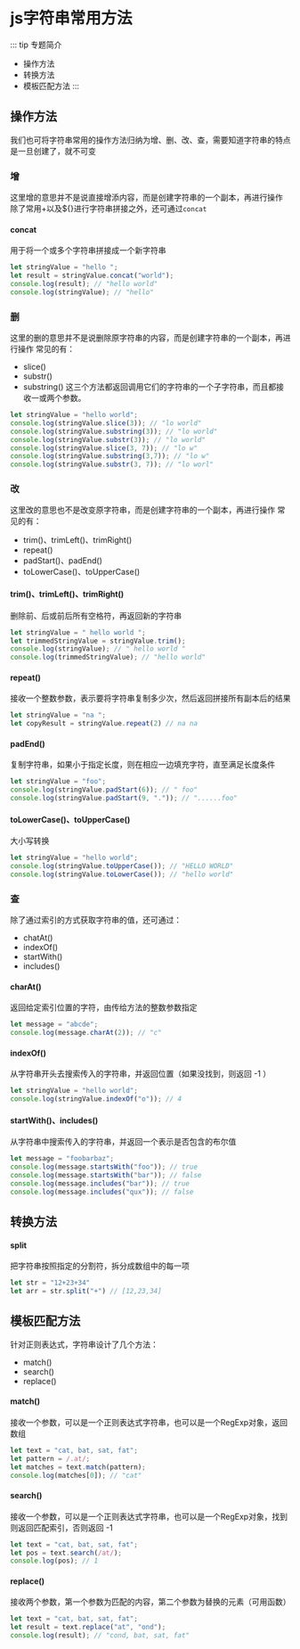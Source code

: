 # js字符串常用方法
::: tip 专题简介
- 操作方法
- 转换方法
- 模板匹配方法
:::
## 操作方法
我们也可将字符串常用的操作方法归纳为增、删、改、查，需要知道字符串的特点是一旦创建了，就不可变
### 增
这里增的意思并不是说直接增添内容，而是创建字符串的一个副本，再进行操作
除了常用+以及${}进行字符串拼接之外，还可通过`concat`
#### concat
用于将一个或多个字符串拼接成一个新字符串
```js
let stringValue = "hello ";
let result = stringValue.concat("world");
console.log(result); // "hello world"
console.log(stringValue); // "hello"
```
### 删
这里的删的意思并不是说删除原字符串的内容，而是创建字符串的一个副本，再进行操作
常见的有：
- slice()
- substr()
- substring()
这三个方法都返回调用它们的字符串的一个子字符串，而且都接收一或两个参数。
```js
let stringValue = "hello world";
console.log(stringValue.slice(3)); // "lo world"
console.log(stringValue.substring(3)); // "lo world"
console.log(stringValue.substr(3)); // "lo world"
console.log(stringValue.slice(3, 7)); // "lo w"
console.log(stringValue.substring(3,7)); // "lo w"
console.log(stringValue.substr(3, 7)); // "lo worl"
```
### 改
这里改的意思也不是改变原字符串，而是创建字符串的一个副本，再进行操作
常见的有：
- trim()、trimLeft()、trimRight()
- repeat()
- padStart()、padEnd()
- toLowerCase()、toUpperCase()

#### trim()、trimLeft()、trimRight()
删除前、后或前后所有空格符，再返回新的字符串
```js
let stringValue = " hello world ";
let trimmedStringValue = stringValue.trim();
console.log(stringValue); // " hello world "
console.log(trimmedStringValue); // "hello world"
```
#### repeat()
接收一个整数参数，表示要将字符串复制多少次，然后返回拼接所有副本后的结果
```js
let stringValue = "na ";
let copyResult = stringValue.repeat(2) // na na 
```
#### padEnd()
复制字符串，如果小于指定长度，则在相应一边填充字符，直至满足长度条件
```js
let stringValue = "foo";
console.log(stringValue.padStart(6)); // " foo"
console.log(stringValue.padStart(9, ".")); // "......foo"
```
#### toLowerCase()、toUpperCase()
大小写转换
```js
let stringValue = "hello world";
console.log(stringValue.toUpperCase()); // "HELLO WORLD"
console.log(stringValue.toLowerCase()); // "hello world"
```

### 查
除了通过索引的方式获取字符串的值，还可通过：
- chatAt()
- indexOf()
- startWith()
- includes()

#### charAt()
返回给定索引位置的字符，由传给方法的整数参数指定
```js
let message = "abcde";
console.log(message.charAt(2)); // "c"
```
#### indexOf()
从字符串开头去搜索传入的字符串，并返回位置（如果没找到，则返回 -1 ）
```js
let stringValue = "hello world";
console.log(stringValue.indexOf("o")); // 4
```
#### startWith()、includes()
从字符串中搜索传入的字符串，并返回一个表示是否包含的布尔值
```js
let message = "foobarbaz";
console.log(message.startsWith("foo")); // true
console.log(message.startsWith("bar")); // false
console.log(message.includes("bar")); // true
console.log(message.includes("qux")); // false
```

## 转换方法
#### split
把字符串按照指定的分割符，拆分成数组中的每一项
```js
let str = "12+23+34"
let arr = str.split("+") // [12,23,34]
```
## 模板匹配方法
针对正则表达式，字符串设计了几个方法：
- match()
- search()
- replace()

#### match()
接收一个参数，可以是一个正则表达式字符串，也可以是一个RegExp对象，返回数组
```js
let text = "cat, bat, sat, fat";
let pattern = /.at/;
let matches = text.match(pattern);
console.log(matches[0]); // "cat"
```
#### search()
接收一个参数，可以是一个正则表达式字符串，也可以是一个RegExp对象，找到则返回匹配索引，否则返回 -1
```js
let text = "cat, bat, sat, fat";
let pos = text.search(/at/);
console.log(pos); // 1
```
#### replace()
接收两个参数，第一个参数为匹配的内容，第二个参数为替换的元素（可用函数）
```js
let text = "cat, bat, sat, fat";
let result = text.replace("at", "ond");
console.log(result); // "cond, bat, sat, fat"
```